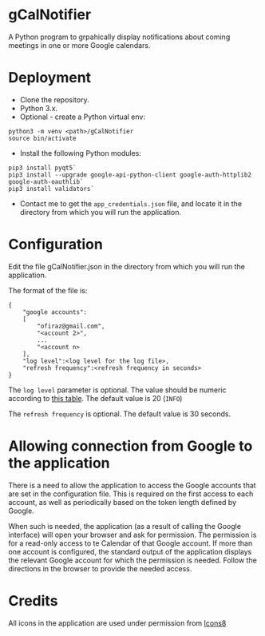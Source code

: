 # gCalNotifier
A Python program to grpahically display notifications about coming meetings in one or more Google calendars.

# Deployment
* Clone the repository.
* Python 3.x.
* Optional - create a Python virtual env:

```
python3 -m venv <path>/gCalNotifier
source bin/activate
```
* Install the following Python modules:

```
pip3 install pyqt5`
pip3 install --upgrade google-api-python-client google-auth-httplib2 google-auth-oauthlib`
pip3 install validators`
```
* Contact me to get the `app_credentials.json` file, and locate it in the directory from which you will run the application.

# Configuration
Edit the file gCalNotifier.json in the directory from which you will run the application.

The format of the file is:
```
{
    "google accounts": 
    [
        "ofiraz@gmail.com",
        "<account 2>",
        ...
        "<account n>
    ],
    "log level":<log level for the log file>, 
    "refresh frequency":<refresh frequency in seconds>
}
```

The `log level` parameter is optional. The value should be numeric according to [this table](https://docs.python.org/3/library/logging.html#logging-levels). The default value is 20 (`INFO`)


The `refresh frequency` is optional. The default value is 30 seconds.

# Allowing connection from Google to the application
There is a need to allow the application to access the Google accounts that are set in the configuration file.
This is required on the first access to each account, as well as periodically based on the token length defined by Google.

When such is needed, the application (as a result of calling the Google interface) will open your browser and ask for permission.
The permission is for a read-only access to te Calendar of that Google account.
If more than one account is configured, the standard output of the application displays the relevant Google account for which the permission is needed.
Follow the directions in the browser to provide the needed access.

# Credits
All icons in the application are used under permission from [Icons8](https://icons8.com)